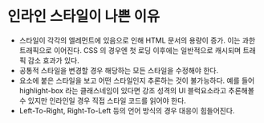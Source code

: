 # 인라인 스타일이 나쁜 이유
- 스타일이 각각의 엘레먼트에 있음으로 인해 HTML 문서의 용량이 증가. 이는 과한 트래픽으로 이어진다. CSS 의 경우엔 첫 로딩 이후에는 일반적으로 캐시되며 트래픽 감소 효과가 있다.
- 공통적 스타일을 변경할 경우 해당하는 모든 스타일을 수정해야 한다.
- 요소에 붙은 스타일을 보고 어떤 스타일인지 추론하는 것이 불가능하다. 예를 들어 highlight-box 라는 클래스네임이 있다면 강조 성격의 UI 블럭요소라고 추론해볼 수 있지만 인라인일 경우 직접 스타일 코드를 읽어야 한다.
- Left-To-Right, Right-To-Left 등의 언어 방식의 경우 대응이 힘들어진다.
